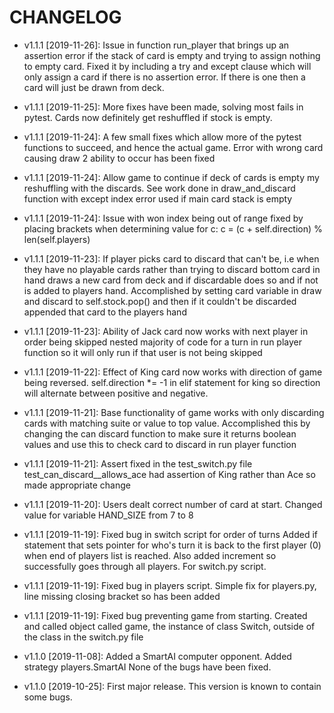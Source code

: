 # CHANGELOG
* v1.1.1 [2019-11-26]: Issue in function run_player that brings up an assertion error if the stack of card is empty and trying to assign nothing to empty card. 
 Fixed it by including a try and except clause which will only assign a card if there is no assertion error. If there is one then a card will just be
 drawn from deck.

* v1.1.1 [2019-11-25]: More fixes have been made, solving most fails in pytest. Cards now definitely get reshuffled if stock is empty.  

* v1.1.1 [2019-11-24]: A few small fixes which allow more of the pytest functions to succeed, and hence the actual game. 
 Error with wrong card causing draw 2 ability to occur has been fixed

* v1.1.1 [2019-11-24]: Allow game to continue if deck of cards is empty my reshuffling with the discards.
  See work done in  draw_and_discard function with except index error used if main card stack is empty

* v1.1.1 [2019-11-24]: Issue with won index being out of range fixed by placing brackets when determining value for c: c = (c + self.direction) % len(self.players)

* v1.1.1 [2019-11-23]: If player picks card to discard that can't be, i.e when they have no playable cards rather than 
 trying to discard bottom card in hand draws a new card from deck and if discardable does so and if not is added to players hand. 
 Accomplished by setting card variable in draw and discard to self.stock.pop() and then if it couldn't be discarded appended that
  card to the players hand

* v1.1.1 [2019-11-23]: Ability of Jack card now works with next player in order being skipped
   nested majority of code for a turn in run player function so it will only run if that user is not being skipped

* v1.1.1 [2019-11-22]: Effect of King card now works with direction of game being reversed.
  self.direction *= -1 in elif statement for king so direction will alternate between positive and negative. 

* v1.1.1 [2019-11-21]: Base functionality of game works with only discarding cards with matching suite or value to top
value. Accomplished this by changing the can discard function to make sure it returns boolean values and use this to check 
card to discard in run player function

* v1.1.1 [2019-11-21]: Assert fixed in the test_switch.py file
 test_can_discard__allows_ace had assertion of King rather than Ace so made appropriate change

* v1.1.1 [2019-11-20]: Users dealt correct number of card at start.
 Changed value for variable HAND_SIZE from 7 to 8

* v1.1.1 [2019-11-19]: Fixed bug in switch script for order of turns
  Added if statement that sets pointer for who's turn it is back to the first player (0) when end of players list is reached. 
  Also added increment so successfully goes through all players. For switch.py script.
  
* v1.1.1 [2019-11-19]: Fixed bug in players script.
  Simple fix for players.py, line missing closing bracket so has been added

* v1.1.1 [2019-11-19]: Fixed bug preventing game from starting.
  Created and called object called game, the instance of class Switch, outside of the class in the switch.py file

* v1.1.0 [2019-11-08]: Added a SmartAI computer opponent.
  Added strategy players.SmartAI
  None of the bugs have been fixed.

* v1.1.0 [2019-10-25]: First major release.
  This version is known to contain some bugs.

